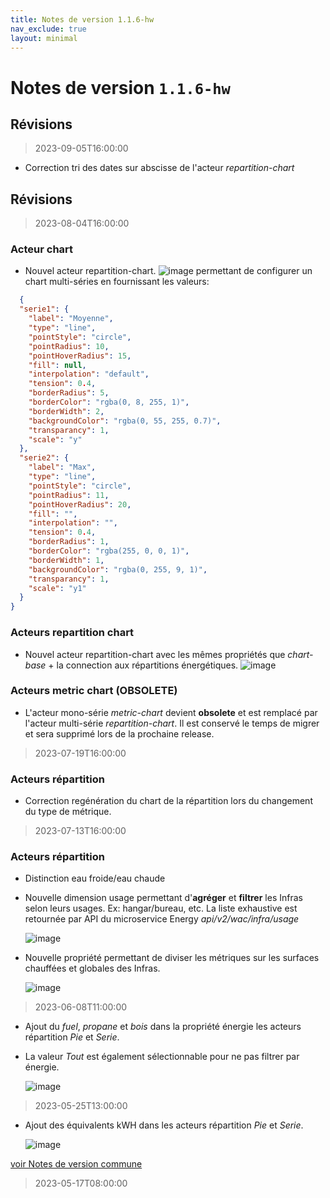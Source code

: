 ```yaml
---
title: Notes de version 1.1.6-hw
nav_exclude: true
layout: minimal
---
```


# Notes de version `1.1.6-hw`

## Révisions

> 2023-09-05T16:00:00

- Correction tri des dates sur abscisse de l'acteur _repartition-chart_

## Révisions

> 2023-08-04T16:00:00

### Acteur chart
- Nouvel acteur repartition-chart.
  ![image](https://github.com/witsa/synapps/assets/9974702/9698bff0-4237-42e7-889f-384870ae5dac) permettant de configurer un chart multi-séries en fournissant les valeurs:
```JSON
  {
  "serie1": {
    "label": "Moyenne",
    "type": "line",
    "pointStyle": "circle",
    "pointRadius": 10,
    "pointHoverRadius": 15,
    "fill": null,
    "interpolation": "default",
    "tension": 0.4,
    "borderRadius": 5,
    "borderColor": "rgba(0, 8, 255, 1)",
    "borderWidth": 2,
    "backgroundColor": "rgba(0, 55, 255, 0.7)",
    "transparancy": 1,
    "scale": "y"
  },
  "serie2": {
    "label": "Max",
    "type": "line",
    "pointStyle": "circle",
    "pointRadius": 11,
    "pointHoverRadius": 20,
    "fill": "",
    "interpolation": "",
    "tension": 0.4,
    "borderRadius": 1,
    "borderColor": "rgba(255, 0, 0, 1)",
    "borderWidth": 1,
    "backgroundColor": "rgba(0, 255, 9, 1)",
    "transparancy": 1,
    "scale": "y1"
  }
}
```

### Acteurs repartition chart
- Nouvel acteur repartition-chart avec les mêmes propriétés que _chart-base_ + la connection aux répartitions énergétiques.
  ![image](https://github.com/witsa/synapps/assets/9974702/efc4091f-bd7c-43cd-9361-bf3d7829a368)


### Acteurs metric chart (OBSOLETE)
- L'acteur mono-série _metric-chart_ devient **obsolete** et est remplacé par l'acteur multi-série _repartition-chart_. Il est conservé le temps de migrer et sera supprimé lors de la prochaine release.

> 2023-07-19T16:00:00

### Acteurs répartition
- Correction regénération du chart de la répartition lors du changement du type de métrique.

> 2023-07-13T16:00:00

### Acteurs répartition
- Distinction eau froide/eau chaude
- Nouvelle dimension usage permettant d'**agréger** et **filtrer** les Infras selon leurs usages. Ex: hangar/bureau, etc. La liste exhaustive est retournée par API du microservice Energy _api/v2/wac/infra/usage_
  
  ![image](https://github.com/witsa/synapps/assets/9974702/fca1e0f3-323e-40f9-93e2-d0701a50a035)

- Nouvelle propriété permettant de diviser les métriques sur les surfaces chauffées et globales des Infras.

  ![image](https://github.com/witsa/synapps/assets/9974702/11c1a654-33fb-4375-b8b6-e9959df05569)

> 2023-06-08T11:00:00

- Ajout du _fuel_, _propane_ et _bois_ dans la propriété énergie les acteurs répartition _Pie_ et _Serie_.
- La valeur _Tout_ est également sélectionnable pour ne pas filtrer par énergie.

  ![image](https://github.com/witsa/synapps/assets/9974702/f397d534-9b19-4114-9787-4c1bdb7a55cd)

> 2023-05-25T13:00:00

- Ajout des équivalents kWH dans les acteurs répartition _Pie_ et _Serie_.

  ![image](https://github.com/witsa/synapps/assets/9974702/5f09ba43-5d3b-4c37-9905-0e62fc520c40)

[voir Notes de version commune](https://witsa.github.io/synapps/synapps-studio-releases/notes/1.1.6)

> 2023-05-17T08:00:00
